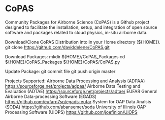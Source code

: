 # CoPAS
Community Packages for Airborne Science (CoPAS) is a Github project designed to
facilitate the installation, setup, and integration of open source software and
packages related to cloud physics, in-situ airborne data.

Download/Clone CoPAS Distribution into in your Home directory (${HOME}).
  git clone https://github.com/daviddelene/CoPAS.git

Download Packages:
  mkdir ${HOME}/CoPAS_Packages
  cd ${HOME}/CoPAS_Packages
  ${HOME}/CoPAS/CoPAS.py

Update Package:
  git commit file
  git push origin master

Projects Supported:
  Airborne Data Processing and Analysis (ADPAA)
    https://sourceforge.net/projects/adpaa/
  Airborne Data Testing and Evaluation (ADTAE)
    https://sourceforge.net/projects/adtae/
  EUFAR General Airborne Data-processing Software (EGADS)
    https://github.com/eufarn7sp/egads-eufar
  System for OAP Data Analsis (SODA)
    https://github.com/abansemer/soda
  University of Illinois OAP Processing Software (UIOPS)
    https://github.com/joefinlon/UIOPS
